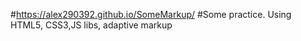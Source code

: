 #https://alex290392.github.io/SomeMarkup/
#Some practice. Using  HTML5, CSS3,JS libs, adaptive markup
